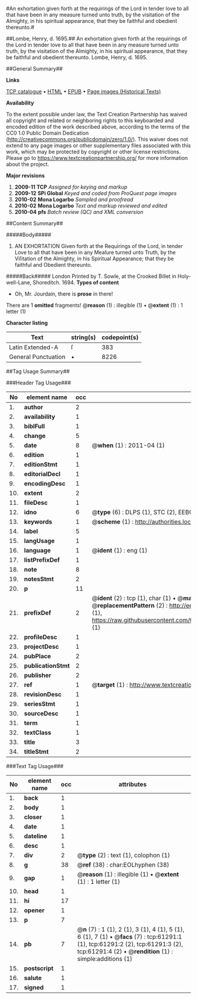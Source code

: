 #An exhortation given forth at the requirings of the Lord in tender love to all that have been in any measure turned unto truth, by the visitation of the Almighty, in his spiritual appearance, that they be faithful and obedient thereunto.#

##Lombe, Henry, d. 1695.##
An exhortation given forth at the requirings of the Lord in tender love to all that have been in any measure turned unto truth, by the visitation of the Almighty, in his spiritual appearance, that they be faithful and obedient thereunto.
Lombe, Henry, d. 1695.

##General Summary##

**Links**

[TCP catalogue](http://www.ota.ox.ac.uk/tcp/)  • 
[HTML](http://tei.it.ox.ac.uk/tcp/Texts-HTML/free/A48/A48969.html)  • 
[EPUB](http://tei.it.ox.ac.uk/tcp/Texts-EPUB/free/A48/A48969.epub) • 
[Page images (Historical Texts)](https://historicaltexts.jisc.ac.uk/eebo-12402477e)

**Availability**

To the extent possible under law, the Text Creation Partnership has waived all copyright and related or neighboring rights to this keyboarded and encoded edition of the work described above, according to the terms of the CC0 1.0 Public Domain Dedication (http://creativecommons.org/publicdomain/zero/1.0/). This waiver does not extend to any page images or other supplementary files associated with this work, which may be protected by copyright or other license restrictions. Please go to https://www.textcreationpartnership.org/ for more information about the project.

**Major revisions**

1. __2009-11__ __TCP__ *Assigned for keying and markup*
1. __2009-12__ __SPi Global__ *Keyed and coded from ProQuest page images*
1. __2010-02__ __Mona Logarbo__ *Sampled and proofread*
1. __2010-02__ __Mona Logarbo__ *Text and markup reviewed and edited*
1. __2010-04__ __pfs__ *Batch review (QC) and XML conversion*

##Content Summary##

#####Body#####

1. AN EXHORTATION Given forth at the Requirings of the Lord, in tender Love to all that have been in any Meaſure turned unto Truth, by the Viſitation of the Almighty, in his Spiritual Appearance; that they be faithful and Obedient thereunto.

#####Back#####
London Printed by T. Sowle, at the Crooked Billet in Holy-well-Lane, Shoreditch. 1694.
**Types of content**

  * Oh, Mr. Jourdain, there is **prose** in there!

There are 1 **omitted** fragments! 
 @__reason__ (1) : illegible (1)  •  @__extent__ (1) : 1 letter (1)

**Character listing**


|Text|string(s)|codepoint(s)|
|---|---|---|
|Latin Extended-A|ſ|383|
|General Punctuation|•|8226|

##Tag Usage Summary##

###Header Tag Usage###

|No|element name|occ|attributes|
|---|---|---|---|
|1.|__author__|2||
|2.|__availability__|1||
|3.|__biblFull__|1||
|4.|__change__|5||
|5.|__date__|8| @__when__ (1) : 2011-04 (1)|
|6.|__edition__|1||
|7.|__editionStmt__|1||
|8.|__editorialDecl__|1||
|9.|__encodingDesc__|1||
|10.|__extent__|2||
|11.|__fileDesc__|1||
|12.|__idno__|6| @__type__ (6) : DLPS (1), STC (2), EEBO-CITATION (1), OCLC (1), VID (1)|
|13.|__keywords__|1| @__scheme__ (1) : http://authorities.loc.gov/ (1)|
|14.|__label__|5||
|15.|__langUsage__|1||
|16.|__language__|1| @__ident__ (1) : eng (1)|
|17.|__listPrefixDef__|1||
|18.|__note__|8||
|19.|__notesStmt__|2||
|20.|__p__|11||
|21.|__prefixDef__|2| @__ident__ (2) : tcp (1), char (1)  •  @__matchPattern__ (2) : ([0-9\-]+):([0-9IVX]+) (1), (.+) (1)  •  @__replacementPattern__ (2) : http://eebo.chadwyck.com/downloadtiff?vid=$1&page=$2 (1), https://raw.githubusercontent.com/textcreationpartnership/Texts/master/tcpchars.xml#$1 (1)|
|22.|__profileDesc__|1||
|23.|__projectDesc__|1||
|24.|__pubPlace__|2||
|25.|__publicationStmt__|2||
|26.|__publisher__|2||
|27.|__ref__|1| @__target__ (1) : http://www.textcreationpartnership.org/docs/. (1)|
|28.|__revisionDesc__|1||
|29.|__seriesStmt__|1||
|30.|__sourceDesc__|1||
|31.|__term__|1||
|32.|__textClass__|1||
|33.|__title__|3||
|34.|__titleStmt__|2||


###Text Tag Usage###

|No|element name|occ|attributes|
|---|---|---|---|
|1.|__back__|1||
|2.|__body__|1||
|3.|__closer__|1||
|4.|__date__|1||
|5.|__dateline__|1||
|6.|__desc__|1||
|7.|__div__|2| @__type__ (2) : text (1), colophon (1)|
|8.|__g__|38| @__ref__ (38) : char:EOLhyphen (38)|
|9.|__gap__|1| @__reason__ (1) : illegible (1)  •  @__extent__ (1) : 1 letter (1)|
|10.|__head__|1||
|11.|__hi__|17||
|12.|__opener__|1||
|13.|__p__|7||
|14.|__pb__|7| @__n__ (7) : 1 (1), 2 (1), 3 (1), 4 (1), 5 (1), 6 (1), 7 (1)  •  @__facs__ (7) : tcp:61291:1 (1), tcp:61291:2 (2), tcp:61291:3 (2), tcp:61291:4 (2)  •  @__rendition__ (1) : simple:additions (1)|
|15.|__postscript__|1||
|16.|__salute__|1||
|17.|__signed__|1||
